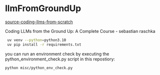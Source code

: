 # llmFromGroundUp

[source-coding-llms-from-scratch](https://sebastianraschka.com/blog/2025/coding-llms-from-the-ground-up-a-complete-course.html)

Coding LLMs from the Ground Up: A Complete Course - sebastian raschka

```sh
 uv venv --python=python3.10
 uv pip install -r requirements.txt
```

you can run an environment check by executing the python_environment_check.py script in this repostiory:

```sh
python misc/python_env_check.py
```
